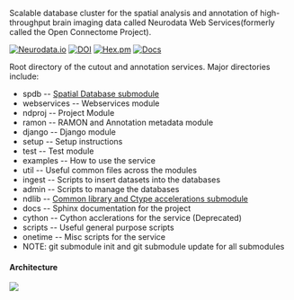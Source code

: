 Scalable database cluster for the spatial analysis and annotation of high-throughput brain imaging data called Neurodata Web Services(formerly called the Open Connectome Project).

[![Neurodata.io](https://img.shields.io/badge/Visit-neurodata.io-ff69b4.svg)](http://neurodata.io/)
[![DOI](https://zenodo.org/badge/doi/10.5281/zenodo.19972.svg)](http://dx.doi.org/10.5281/zenodo.19972)
[![Hex.pm](https://img.shields.io/hexpm/l/plug.svg)](http://www.apache.org/licenses/LICENSE-2.0.html)
[![Docs](https://img.shields.io/badge/Docs-latest-brightgreen.svg)](http://docs.neurodata.io/ndstore/)

Root directory of the cutout and annotation services.
Major directories include:

  * spdb -- [Spatial Database submodule](https://github.com/neurodata/spdb)
  * webservices -- Webservices module
  * ndproj -- Project Module
  * ramon -- RAMON and Annotation metadata module
  * django -- Django module
  * setup -- Setup instructions
  * test -- Test module
  * examples -- How to use the service
  * util -- Useful common files across the modules
  * ingest -- Scripts to insert datasets into the databases
  * admin -- Scripts to manage the databases
  * ndlib -- [Common library and Ctype accelerations submodule](https://github.com/neurodata/ndlib)
  * docs -- Sphinx documentation for the project
  * cython -- Cython acclerations for the service (Deprecated)
  * scripts -- Useful general purpose scripts
  * onetime -- Misc scripts for the service
  * NOTE: git submodule init and git submodule update for all submodules

#### Architecture

![](./docs/images/neurodata_cluster.png)


